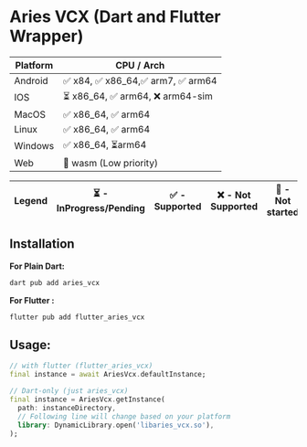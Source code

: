 # Aries VCX (Dart and Flutter Wrapper)

| Platform | CPU / Arch                      | 
|----------|---------------------------------|
| Android  | ✅ x84, ✅ x86_64,✅ arm7, ✅ arm64 |
| IOS      | ⏳ x86_64, ✅ arm64, ❌ arm64-sim  | 
| MacOS    | ✅ x86_64, ✅ arm64               |      
| Linux    | ✅ x86_64, ✅ arm64               |            
| Windows  | ✅ x86_64, ⏳arm64                |       
| Web      | 🚫 wasm (Low priority)          |       

| **Legend** | ⏳ - InProgress/Pending | ✅ - Supported | ❌ - Not Supported | 🚫 - Not started |
|------------|------------------------|---------------|-------------------|------------------|

## Installation
**For Plain Dart:**
```sh
dart pub add aries_vcx
```
**For Flutter :**
```shell
flutter pub add flutter_aries_vcx
```

## Usage:
```dart
// with flutter (flutter_aries_vcx)
final instance = await AriesVcx.defaultInstance;

// Dart-only (just aries_vcx)
final instance = AriesVcx.getInstance(
  path: instanceDirectory,
  // Following line will change based on your platform
  library: DynamicLibrary.open('libaries_vcx.so'),
);
```
